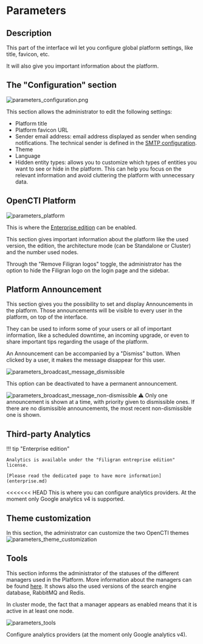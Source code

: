 # Parameters

## Description

This part of the interface wil let you configure global platform settings, like title, favicon, etc.

It will also give you important information about the platform.

## The "Configuration" section
![parameters_configuration.png](assets/parameters_configuration.png)

This section allows the administrator to edit the following settings:

- Platform title
- Platform favicon URL
- Sender email address: email address displayed as sender when sending notifications. The technical sender is defined in the [SMTP configuration](../deployment/configuration.md#smtp-service).
- Theme
- Language
- Hidden entity types: allows you to customize which types of entities you want to see or hide in the platform. This can help you focus on the relevant information and avoid cluttering the platform with unnecessary data.

## OpenCTI Platform
![parameters_platform](assets/parameters_platform.png)

This is where the [Enterprise edition](enterprise.md) can be enabled.

This section gives important information about the platform like the used version, the edition, the architecture mode (can be Standalone or Cluster) and the number used nodes.

Through the "Remove Filigran logos" toggle, the administrator has the option to hide the Filigran logo on the login page and the sidebar.


## Platform Announcement

This section gives you the possibility to set and display Announcements in the platform. Those announcements will be visible to every user in the platform, on top of the interface.

They can be used to inform some of your users or all of important information, like a scheduled downtime, an incoming upgrade, or even to share important tips regarding the usage of the platform.


An Announcement can be accompanied by a "Dismiss” button. When clicked by a user, it makes the message disappear for this user.

![parameters_broadcast_message_dismissible](assets/parameters_broadcast_message_dismissible.png)

This option can be deactivated to have a permanent announcement.

![parameters_broadcast_message_non-dismissible](assets/parameters_broadcast_message_non-dismissible.png)
⚠️ Only one announcement is shown at a time, with priority given to dismissible ones. If there are no dismissible announcements, the most recent non-dismissible one is shown.

## Third-party Analytics

!!! tip "Enterprise edition"

    Analytics is available under the "Filigran entreprise edition" license.

    [Please read the dedicated page to have more information](enterprise.md)

<<<<<<< HEAD
This is where you can configure analytics providers. At the moment only Google analytics v4 is supported.

## Theme customization

In this section, the administrator can customize the two OpenCTI themes
![parameters_theme_customization](assets/parameters_theme_customization.png)


## Tools

This section informs the administrator of the statuses of the different managers used in the Platform. More information about the managers can be found [here](../deployment/managers.md).
It shows also the used versions of the search engine database, RabbitMQ and Redis.

In cluster mode, the fact that a manager appears as enabled means that it is active in at least one node. 

![parameters_tools](assets/parameters_tools.png)

Configure analytics providers (at the moment only Google analytics v4).
